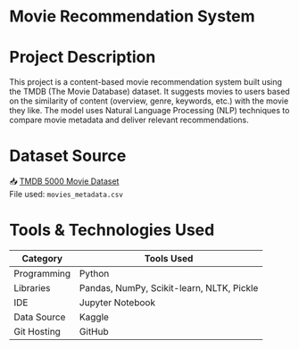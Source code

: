 # Movie Recommendation System
# Project Description

This project is a content-based movie recommendation system built using the TMDB (The Movie Database) dataset. It suggests movies to users based on the similarity of content (overview, genre, keywords, etc.) with the movie they like. The model uses Natural Language Processing (NLP) techniques to compare movie metadata and deliver relevant recommendations.

# Dataset Source

📥 [TMDB 5000 Movie Dataset](https://www.kaggle.com/datasets/tmdb/tmdb-movie-metadata)  
File used: `movies_metadata.csv`

# Tools & Technologies Used

| Category           | Tools Used                                   |
|-------------------|-----------------------------------------------|
| Programming        | Python                                        |
| Libraries          | Pandas, NumPy, Scikit-learn, NLTK, Pickle     |
| IDE                | Jupyter Notebook                              |
| Data Source        | Kaggle                                        |
| Git Hosting        | GitHub                                        |
